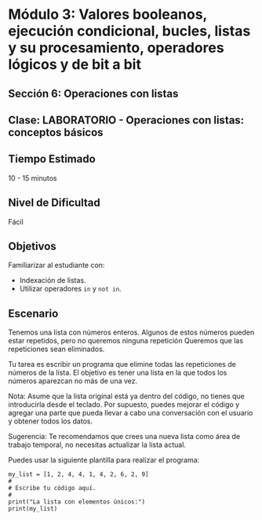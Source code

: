 # Módulo 3: Valores booleanos, ejecución condicional, bucles, listas y su procesamiento, operadores lógicos y de bit a bit
## Sección 6: Operaciones con listas
## Clase: LABORATORIO - Operaciones con listas: conceptos básicos

## Tiempo Estimado

10 - 15 minutos

## Nivel de Dificultad

Fácil

## Objetivos

Familiarizar al estudiante con:

* Indexación de listas.
* Utilizar operadores `in` y `not in`.


## Escenario

Tenemos una lista con números enteros. Algunos de estos números pueden estar repetidos, pero no queremos ninguna repetición Queremos que las repeticiones sean eliminados.

Tu tarea es escribir un programa que elimine todas las repeticiones de números de la lista. El objetivo es tener una lista en la que todos los números aparezcan no más de una vez.

Nota: Asume que la lista original está ya dentro del código, no tienes que introducirla desde el teclado. Por supuesto, puedes mejorar el código y agregar una parte que pueda llevar a cabo una conversación con el usuario y obtener todos los datos.

Sugerencia: Te recomendamos que crees una nueva lista como área de trabajo temporal, no necesitas actualizar la lista actual.

Puedes usar la siguiente plantilla para realizar el programa:

```
my_list = [1, 2, 4, 4, 1, 4, 2, 6, 2, 9]
#
# Escribe tu código aquí.
#
print("La lista con elementos únicos:")
print(my_list)
```
